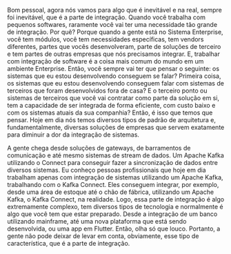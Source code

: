 Bom pessoal, agora nós vamos para algo que é inevitável e na real, sempre foi inevitável, que é a parte de integração. Quando você trabalha com pequenos softwares, raramente você vai ter uma necessidade tão grande de integração. Por quê? Porque quando a gente está no Sistema Enterprise, você tem módulos, você tem necessidades específicas, tem vendors diferentes, partes que vocês desenvolveram, parte de soluções de terceiro e tem partes de outras empresas que nós precisamos integrar. E, trabalhar com integração de software é a coisa mais comum do mundo em um ambiente Enterprise. Então, você sempre vai ter que pensar o seguinte: os sistemas que eu estou desenvolvendo conseguem se falar? Primeira coisa, os sistemas que eu estou desenvolvendo conseguem falar com sistemas de terceiros que foram desenvolvidos fora de casa? E o terceiro ponto ou sistemas de terceiros que você vai contratar como parte da solução em si, tem a capacidade de ser integrada de forma eficiente, com custo baixo e com os sistemas atuais da sua companhia? Então, é isso que temos que pensar. Hoje em dia nós temos diversos tipos de padrão de arquitetura e, fundamentalmente, diversas soluções de empresas que servem exatamente para diminuir a dor da integração de sistemas.

 

A gente chega desde soluções de gateways, de barramentos de comunicação e até mesmo sistemas de stream de dados. Um Apache Kafka utilizando o Connect para conseguir fazer a sincronização de dados entre diversos sistemas. Eu conheço pessoas profissionais que hoje em dia trabalham apenas com integração de sistemas utilizando um Apache Kafka, trabalhando com o Kafka Connect. Eles conseguem integrar, por exemplo, desde uma área de estoque até o chão de fábrica, utilizando um Apache Kafka, o Kafka Connect, na realidade. Logo, essa parte de integração é algo extremamente complexo, tem diversos tipos de tecnologia e normalmente é algo que você tem que estar preparado. Desde a integração de um banco utilizando mainframe, até uma nova plataforma que está sendo desenvolvida, ou uma app em Flutter. Então, olha só que louco. Portanto, a gente não pode deixar de levar em conta, obviamente, esse tipo de característica, que é a parte de integração.